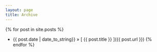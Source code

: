 ```yaml
---
layout: page
title: Archive
---
```


{% for post in site.posts %}
  * {{ post.date | date_to_string}} &raquo; [ {{ post.title }} ]({{ post.url }})
{% endfor %}
